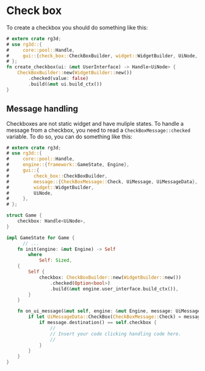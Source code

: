 # Check box

To create a checkbox you should do something like this:

```rust
# extern crate rg3d;
# use rg3d::{
#     core::pool::Handle,
#     gui::{check_box::CheckBoxBuilder, widget::WidgetBuilder, UiNode, UserInterface},
# };
fn create_checkbox(ui: &mut UserInterface) -> Handle<UiNode> {
    CheckBoxBuilder::new(WidgetBuilder::new())
        .checked(value: false)
        .build(&mut ui.build_ctx())
}
```

## Message handling

Checkboxes are not static widget and have muliple states.
To handle a message from a checkbox, you need to read a 
`CheckBoxMessage::checked` variable. To do so, you can do
something like this:

```rust
# extern crate rg3d;
# use rg3d::{
#     core::pool::Handle,
#     engine::{framework::GameState, Engine},
#     gui::{
#         check_box::CheckBoxBuilder,
#         message::{CheckBoxMessage::Check, UiMessage, UiMessageData},
#         widget::WidgetBuilder,
#         UiNode,
#     },
# };

struct Game {
    checkbox: Handle<UiNode>,
}

impl GameState for Game {
      // ...
    fn init(engine: &mut Engine) -> Self
        where
            Self: Sized,
    {
        Self {
            checkbox: CheckBoxBuilder::new(WidgetBuilder::new())
                .checked(Option<bool>)
                .build(&mut engine.user_interface.build_ctx()),
        }
    }

    fn on_ui_message(&mut self, engine: &mut Engine, message: UiMessage) {
        if let UiMessageData::CheckBox(CheckBoxMessage::Check) = message.data() {
            if message.destination() == self.checkbox {
                //
                // Insert your code clicking handling code here.
                //
            }
        }
    }
}
```

